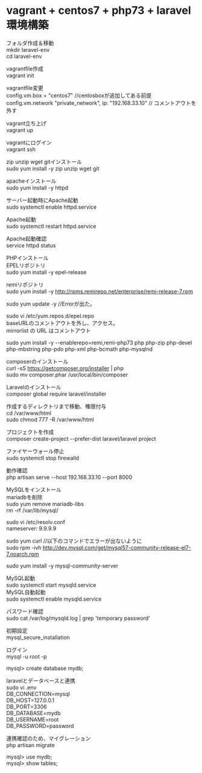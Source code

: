 # vagrant + centos7 + php73 + laravel 環境構築
  
フォルダ作成＆移動  
mkdir laravel-env   
cd laravel-env  

vagrantfile作成  
vagrant init  
  
vagrantfile変更  
config.vm.box = "centos7" //centosboxが追加してある前提  
config.vm.network "private_network", ip: "192.168.33.10" // コメントアウトを外す  
  
vagrant立ち上げ  
vagrant up  
  
vagrantにログイン  
vagrant ssh  
  
zip unzip wget gitインストール  
sudo yum install -y zip unzip wget git  
  
apacheインストール  
  sudo yum install -y httpd  
  
  サーバー起動時にApache起動  
  sudo systemctl enable httpd.service  
    
  Apache起動  
  sudo systemctl restart httpd.service  
    
  Apache起動確認  
  service httpd status  

PHPインストール  
  EPELリポジトリ  
  sudo yum install -y epel-release  
  
  remiリポジトリ  
  sudo yum install -y http://rpms.remirepo.net/enterprise/remi-release-7.rpm  
    
  sudo yum update -y //Errorが出た。   
    
  sudo vi /etc/yum.repos.d/epel.repo   
  baseURLのコメントアウトを外し、アクセス。  
  mirrorlist の URL はコメントアウト  
     
  sudo yum install -y --enablerepo=remi,remi-php73 php php-zip php-devel php-mbstring php-pdo php-xml php-bcmath php-mysqlnd  
    
composerのインストール  
  curl -sS https://getcomposer.org/installer | php  
  sudo mv composer.phar /usr/local/bin/composer  
  
Laravelのインストール  
  composer global require laravel/installer  
  
作成するディレクトリまで移動、権限付与  
cd /var/www/html   
sudo chmod 777 -R /var/www/html  
   
プロジェクトを作成  
composer create-project --prefer-dist laravel/laravel project  

ファイヤーウォール停止  
sudo systemctl stop firewalld  
  
動作確認  
php artisan serve --host 192.168.33.10 --port 8000  

MySQLをインストール  
  mariadbを削除  
  sudo yum remove mariadb-libs  
  rm -rf /var/lib/mysql/  
   
  sudo vi /etc/resolv.conf  
  nameserver: 9.9.9.9  
  
  sudo yum curl //以下のコマンドでエラーが出ないように  
  sudo rpm -ivh http://dev.mysql.com/get/mysql57-community-release-el7-7.noarch.rpm  
    
  sudo yum install -y mysql-community-server    
  
  MySQL起動  
  sudo systemctl start mysqld.service   
  MySQL自動起動  
  sudo systemctl enable mysqld.service  
  
  パスワード確認  
  sudo cat /var/log/mysqld.log | grep 'temporary password'  
  
  初期設定  
  mysql_secure_installation  
  
  ログイン  
  mysql -u root -p  
 
  mysql> create database mydb;    

  laravelとデータベースと連携  
  sudo vi .env  
  DB_CONNECTION=mysql  
  DB_HOST=127.0.0.1  
  DB_PORT=3306  
  DB_DATABASE=mydb  
  DB_USERNAME=root  
  DB_PASSWORD=password  
  
  連携確認のため、マイグレーション  
  php artisan migrate  
  
  mysql> use mydb;  
  mysql> show tables;  
  


  

